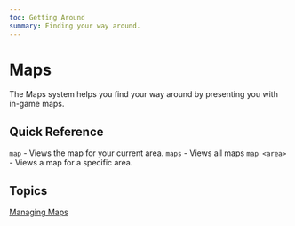 ```yaml
---
toc: Getting Around
summary: Finding your way around.
---
```

# Maps

The Maps system helps you find your way around by presenting you with in-game maps.

## Quick Reference

`map` - Views the map for your current area.
`maps` - Views all maps
`map <area>` - Views a map for a specific area.

## Topics

[Managing Maps](/help/maps/admin)